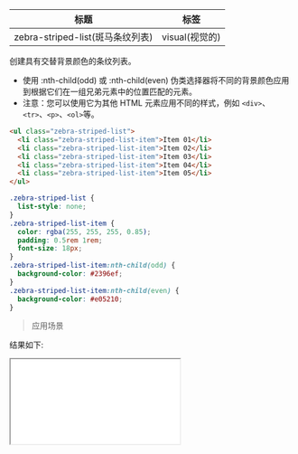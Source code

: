 | 标题                             | 标签           |
| -------------------------------- | -------------- |
| zebra-striped-list(斑马条纹列表) | visual(视觉的) |

创建具有交替背景颜色的条纹列表。

- 使用 :nth-child(odd) 或 :nth-child(even) 伪类选择器将不同的背景颜色应用到根据它们在一组兄弟元素中的位置匹配的元素。
- 注意：您可以使用它为其他 HTML 元素应用不同的样式，例如 `<div>`、`<tr>`、`<p>`、`<ol>`等。

```html
<ul class="zebra-striped-list">
  <li class="zebra-striped-list-item">Item 01</li>
  <li class="zebra-striped-list-item">Item 02</li>
  <li class="zebra-striped-list-item">Item 03</li>
  <li class="zebra-striped-list-item">Item 04</li>
  <li class="zebra-striped-list-item">Item 05</li>
</ul>
```

```css
.zebra-striped-list {
  list-style: none;
}
.zebra-striped-list-item {
  color: rgba(255, 255, 255, 0.85);
  padding: 0.5rem 1rem;
  font-size: 18px;
}
.zebra-striped-list-item:nth-child(odd) {
  background-color: #2396ef;
}
.zebra-striped-list-item:nth-child(even) {
  background-color: #e05210;
}
```

> 应用场景

<div class="code-editor" data-url="codes/css/html/zebra-striped-list.html" data-language="html"></div>

结果如下:

<iframe src="codes/css/html/zebra-striped-list.html"></iframe>
